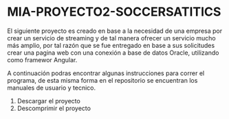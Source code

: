 # MIA-PROYECTO2-SOCCERSATITICS
El siguiente proyecto es creado en base a la necesidad de una empresa por crear un servicio de streaming y de tal manera ofrecer un servicio mucho más amplio, por tal razón que se fue entregado en base a sus solicitudes crear una pagina web con una conexión a base de datos Oracle, utilizando como framewor Angular.

A continuación podras encontrar algunas instrucciones para correr el programa, de esta misma forma en el repositorio se encuentran los manuales de usuario y tecnico. 

1. Descargar el proyecto
2. Descomprimir el proyecto 
